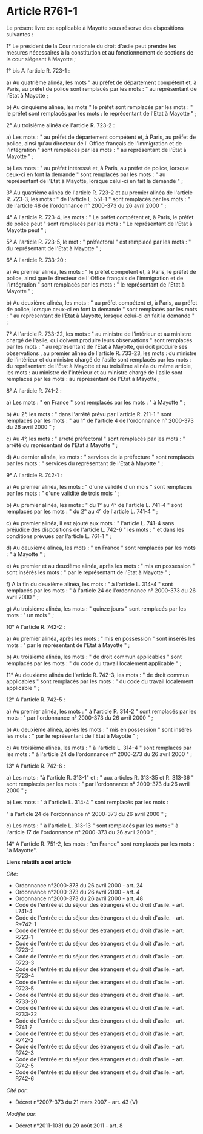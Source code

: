 # Article R761-1

Le présent livre est applicable à Mayotte sous réserve des dispositions suivantes : 

1° Le président de la Cour nationale du droit d'asile peut prendre les mesures nécessaires à la constitution et au
fonctionnement de sections de la cour siégeant à Mayotte ; 

1° bis A l'article R. 723-1 : 

a) Au quatrième alinéa, les mots " au préfet de département compétent et, à Paris, au préfet de police sont remplacés par les
mots : " au représentant de l'Etat à Mayotte ; 

b) Au cinquième alinéa, les mots " le préfet sont remplacés par les mots : " le préfet sont remplacés par les mots : le
représentant de l'Etat à Mayotte " ; 

2° Au troisième alinéa de l'article R. 723-2 : 

a) Les mots : " au préfet de département compétent et, à Paris, au préfet de police, ainsi qu'au directeur de l' Office
français de l'immigration et de l'intégration " sont remplacés par les mots : " au représentant de l'Etat à Mayotte " ; 

b) Les mots : " au préfet intéressé et, à Paris, au préfet de police, lorsque ceux-ci en font la demande " sont remplacés par
les mots : " au représentant de l'Etat à Mayotte, lorsque celui-ci en fait la demande " ; 

3° Au quatrième alinéa de l'article R. 723-2 et au premier alinéa de l'article R. 723-3, les mots : " de l'article L. 551-1 "
sont remplacés par les mots : " de l'article 48 de l'ordonnance n° 2000-373 du 26 avril 2000 " ; 

4° A l'article R. 723-4, les mots : " Le préfet compétent et, à Paris, le préfet de police peut " sont remplacés par les
mots : " Le représentant de l'Etat à Mayotte peut " ; 

5° A l'article R. 723-5, le mot : " préfectoral " est remplacé par les mots : " du représentant de l'Etat à Mayotte " ; 

6° A l'article R. 733-20 : 

a) Au premier alinéa, les mots : " le préfet compétent et, à Paris, le préfet de police, ainsi que le directeur de l' Office
français de l'immigration et de l'intégration " sont remplacés par les mots : " le représentant de l'Etat à Mayotte " ; 

b) Au deuxième alinéa, les mots : " au préfet compétent et, à Paris, au préfet de police, lorsque ceux-ci en font la demande
" sont remplacés par les mots : " au représentant de l'Etat à Mayotte, lorsque celui-ci en fait la demande " ; 

7° A l'article R. 733-22, les mots : " au ministre de l'intérieur et au ministre chargé de l'asile, qui doivent produire
leurs observations " sont remplacés par les mots : " au représentant de l'Etat à Mayotte, qui doit produire ses
observations , au premier alinéa de l'article R. 733-23, les mots : du ministre de l'intérieur et du ministre chargé de
l'asile  sont remplacés par les mots : du représentant de l'Etat à Mayotte et au troisième alinéa du même article, les mots :
au ministre de l'intérieur et au ministre chargé de l'asile sont remplacés par les mots : au représentant de l'Etat à
Mayotte ; 

8° A l'article R. 741-2 : 

a) Les mots : " en France " sont remplacés par les mots : " à Mayotte " ; 

b) Au 2°, les mots : " dans l'arrêté prévu par l'article R. 211-1 " sont remplacés par les mots : " au 1° de l'article 4 de
l'ordonnance n° 2000-373 du 26 avril 2000 " ; 

c) Au 4°, les mots : " arrêté préfectoral " sont remplacés par les mots : " arrêté du représentant de l'Etat à Mayotte " ; 

d) Au dernier alinéa, les mots : " services de la préfecture " sont remplacés par les mots : " services du représentant de
l'Etat à Mayotte " ; 

9° A l'article R. 742-1 : 

a) Au premier alinéa, les mots : " d'une validité d'un mois " sont remplacés par les mots : " d'une validité de trois mois
" ; 

b) Au premier alinéa, les mots : " du 1° au 4° de l'article L. 741-4 " sont remplacés par les mots : " du 2° au 4° de
l'article L. 741-4 " ; 

c) Au premier alinéa, il est ajouté aux mots : " l'article L. 741-4 sans préjudice des dispositions de l'article L. 742-6 "
les mots : " et dans les conditions prévues par l'article L. 761-1 " ; 

d) Au deuxième alinéa, les mots : " en France " sont remplacés par les mots : " à Mayotte " ; 

e) Au premier et au deuxième alinéa, après les mots : " mis en possession " sont insérés les mots : " par le représentant de
l'Etat à Mayotte " ; 

f) A la fin du deuxième alinéa, les mots : " à l'article L. 314-4 " sont remplacés par les mots : " à l'article 24 de
l'ordonnance n° 2000-373 du 26 avril 2000 " ; 

g) Au troisième alinéa, les mots : " quinze jours " sont remplacés par les mots : " un mois " ; 

10° A l'article R. 742-2 : 

a) Au premier alinéa, après les mots : " mis en possession " sont insérés les mots : " par le représentant de l'Etat à
Mayotte " ; 

b) Au troisième alinéa, les mots : " de droit commun applicables " sont remplacés par les mots : " du code du travail
localement applicable " ; 

11° Au deuxième alinéa de l'article R. 742-3, les mots : " de droit commun applicables " sont remplacés par les mots : " du
code du travail localement applicable " ; 

12° A l'article R. 742-5 : 

a) Au premier alinéa, les mots : " à l'article R. 314-2 " sont remplacés par les mots : " par l'ordonnance n° 2000-373 du 26
avril 2000 " ; 

b) Au deuxième alinéa, après les mots : " mis en possession " sont insérés les mots : " par le représentant de l'Etat à
Mayotte " ; 

c) Au troisième alinéa, les mots : " à l'article L. 314-4 " sont remplacés par les mots : " à l'article 24 de l'ordonnance n°
2000-273 du 26 avril 2000 " ; 

13° A l'article R. 742-6 : 

a) Les mots : "à l'article R. 313-1" et : " aux articles R. 313-35 et R. 313-36 " sont remplacés par les mots : " par
l'ordonnance n° 2000-373 du 26 avril 2000 " ; 

b) Les mots : " à l'article L. 314-4 " sont remplacés par les mots : 

" à l'article 24 de l'ordonnance n° 2000-373 du 26 avril 2000 " ; 

c) Les mots : " à l'article L. 313-13 " sont remplacés par les mots : " à l'article 17 de l'ordonnance n° 2000-373 du 26
avril 2000 " ;

14° A l'article R. 751-2, les mots : "en France" sont remplacés par les mots : "à Mayotte".

**Liens relatifs à cet article**

_Cite_:

  - Ordonnance n°2000-373 du 26 avril 2000 - art. 24
  - Ordonnance n°2000-373 du 26 avril 2000 - art. 4
  - Ordonnance n°2000-373 du 26 avril 2000 - art. 48
  - Code de l'entrée et du séjour des étrangers et du droit d'asile. - art. L741-4
  - Code de l'entrée et du séjour des étrangers et du droit d'asile. - art. R*742-1
  - Code de l'entrée et du séjour des étrangers et du droit d'asile. - art. R723-1
  - Code de l'entrée et du séjour des étrangers et du droit d'asile. - art. R723-2
  - Code de l'entrée et du séjour des étrangers et du droit d'asile. - art. R723-3
  - Code de l'entrée et du séjour des étrangers et du droit d'asile. - art. R723-4
  - Code de l'entrée et du séjour des étrangers et du droit d'asile. - art. R723-5
  - Code de l'entrée et du séjour des étrangers et du droit d'asile. - art. R733-20
  - Code de l'entrée et du séjour des étrangers et du droit d'asile. - art. R733-22
  - Code de l'entrée et du séjour des étrangers et du droit d'asile. - art. R741-2
  - Code de l'entrée et du séjour des étrangers et du droit d'asile. - art. R742-2
  - Code de l'entrée et du séjour des étrangers et du droit d'asile. - art. R742-3
  - Code de l'entrée et du séjour des étrangers et du droit d'asile. - art. R742-5
  - Code de l'entrée et du séjour des étrangers et du droit d'asile. - art. R742-6

_Cité par_:

  - Décret n°2007-373 du 21 mars 2007 - art. 43 (V)

_Modifié par_:

  - Décret n°2011-1031 du 29 août 2011 - art. 8
